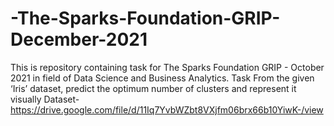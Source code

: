# -The-Sparks-Foundation-GRIP-December-2021
This is repository containing task for The Sparks Foundation GRIP - October 2021 in field of Data Science and Business Analytics.
Task
From the given ‘Iris’ dataset, predict the optimum number of clusters and represent it visually
Dataset- https://drive.google.com/file/d/11Iq7YvbWZbt8VXjfm06brx66b10YiwK-/view
